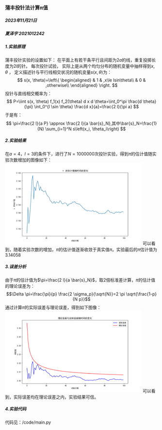 ### 蒲丰投针法计算π值
##### 2023年11月21日
##### 夏泽宇 2021012242

##### 1.实验原理
蒲丰投针实验的设置如下：
在平面上有若干条平行且间距为$2a$的线，重复投掷长度为$2l$的针。
每次投针试验， 实际上是从两个均匀分布的随机变量中抽样得到$x$, $\theta$ ， 定义描述针与平行线相交状况的随机变量$s(x, \theta)$为：
$$ s(x, \theta)=\left\{
\begin{aligned}
& 1 & ,x\le lsin\theta\\
& 0 & ,otherwise\\
\end{aligned}
\right.
$$
投针与直线相交概率为：
$$
P=\iint s(x, \theta) f_1(x) f_2(\theta) d x d \theta=\int_0^\pi \frac{d \theta}{\pi} \int_0^{l \sin \theta} \frac{d x}{a}=\frac{2 l}{\pi a}
$$
于是有：
$$
\pi=\frac{2 l}{a P} \approx \frac{2 l}{a \bar{s}_N},其中\bar{s}_N=\frac{1}{N} \sum_{i=1}^N s\left(x_i, \theta_i\right)
$$

##### 2.实验结果
在$a=4$，$l=3$的条件下，进行了$N=1000000$次投针实验，得到$\pi$的估计值随实验次数增加的图像如下：
<img src="../figs//pi_estimation.png" width="450">
可以看到，随着实验次数的增加，$\pi$的估计值逐渐收敛于真实值$\pi$。实验最后的$\pi$估计值为$3.14058$

##### 3.误差分析
由于$\pi$的估计值为$\pi=\frac{2 l}{a \bar{s}_N}$，取2倍标准差计算，$\pi$的估计值的理论误差为：
$$\Delta \pi=\frac{\pi}{p} \frac{2 \sigma_p}{\sqrt{N}}=2 \pi \sqrt{\frac{1-p}{N p}}$$
通过计算$\pi$的实际误差与理论误差，得到如下图像：
<img src="../figs/error_comparison.png" width="450">
可以看到，实际误差均在理论误差之内，实验结果可信。

##### 4.实验代码
代码见：/code/main.py